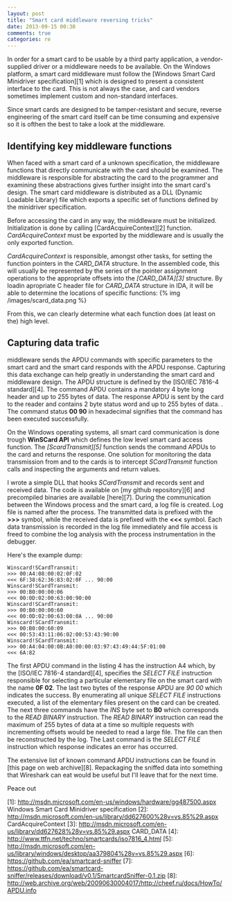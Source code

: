 ```yaml
---
layout: post
title: "Smart card middleware reversing tricks"
date: 2013-09-15 00:30
comments: true
categories: re
---
```

In order for a smart card to be usable by a third party application, a vendor-supplied
driver or a middleware needs to be available. On the Windows platform, a smart card
middleware must follow the [Windows Smart Card Minidriver specification][1] which is
designed to present a consistent interface to the card. This is not always the case,
and card vendors sometimes implement custom and non-standard interfaces.
<!--more-->
Since smart cards are designed to be tamper-resistant and secure, reverse 
engineering of the smart card itself can be time consuming and expensive so it 
is ofthen the best to take a look at the middleware. 

Identifying key middleware functions
------------------------------------

When faced with a smart card of a unknown specification,  the middleware functions
that directly communicate with the  card should be examined. The middleware is 
responsible for abstracting the card to the programmer and examining these 
abstractions gives further insight into the smart card's design. The smart card 
middleware is distributed as a DLL (Dynamic Loadable Library) file which exports
a specific set of functions defined by the minidriver specification.

Before accessing the card in any way, the middleware must be initialized. 
Initialization is done by calling [CardAcquireContext][2] function. 
*CardAcquireContext* must be exported by the middleware and is usually the only 
exported function. 

*CardAcquireContext* is responsible, amongst other tasks, for setting the function
pointers in the *CARD_DATA* structure. In the assembled code, this will usually be
represented by the series of the pointer assignment operations to the appropriate
offsets into the *[CARD_DATA][3]* structure. By loadin apropriate C header file 
for *CARD_DATA* structure in IDA, it will be able to determine the locations of 
specific functions: 
{% img /images/scard_data.png %}

From this, we can clearly determine what each function does (at least on the)
high level. 

Capturing data trafic
---------------------

middleware sends the APDU commands with specific parameters to the smart card and
the smart card responds with the APDU response. Capturing this data exchange can
help greatly in understanding the smart card and middleware design.  The APDU structure
is defined by the [ISO/IEC 7816-4 standard][4]. The command APDU contains a 
mandatory 4 byte long header and up to 255 bytes of data.
The response APDU is sent by the card to the reader and contains 2 byte status 
word and up to 255 bytes of data. . The command status __00 90__ in hexadecimal 
signifies that the command has been executed successfully. 

On the Windows operating systems, all smart card communication is done trough 
__WinSCard API__ which defines the low level smart card access function. The *[ScardTransmit][5]*
function sends the command APDUs to the card and returns the response. One solution 
for monitoring the data transmission from and to the cards is to intercept 
*SCardTransmit* function calls and inspecting the arguments and return values. 

I wrote a simple DLL that hooks *SCardTransmit* and records sent and received data.
The code is available on [my github repository][6] and precompiled binaries are
available [here][7]. During the communication between the Windows process and 
the smart card, a log file is created. Log file is named after the process. 
The transmitted data is prefixed with the __>>>__ symbol, while the received data
is prefixed with the __<<<__ symbol. Each data transmission is recorded in the 
log file immediately and file access is freed to combine the log analysis with 
the process instrumentation in the debugger.  

Here's the example dump:
```
Winscard!SCardTransmit:
>>> 00:A4:08:00:02:0F:02
<<< 6F:38:62:36:83:02:0F ... 90:00
Winscard!SCardTransmit:
>>> 00:B0:00:00:06
<<< 00:0D:02:00:63:00:90:00
Winscard!SCardTransmit:
>>> 00:B0:00:00:60
<<< 00:0D:02:00:63:00:0A ... 90:00
Winscard!SCardTransmit:
>>> 00:B0:00:60:09
<<< 00:53:43:11:06:02:00:53:43:90:00
Winscard!SCardTransmit:
>>> 00:A4:04:00:0B:A0:00:00:03:97:43:49:44:5F:01:00
<<< 6A:82
```

The first APDU command in the listing 4 has the instruction A4 which, by the 
[ISO/IEC 7816-4 standard][4], specifies the _SELECT FILE_ instruction responsible 
for selecting a particular elementary file on the smart card with the name __0F 02__.
The last two bytes of the response APDU are _90 00_ which indicates the success.
By enumerating all unique _SELECT FILE_ instructions executed, a list of the elementary
files present on the card can be created. The next three commands have the _INS_
byte set to __B0__ which corresponds to the _READ BINARY_ instruction. The _READ BINARY_
instruction can read the maximum of 255 bytes of data at a time so multiple 
requests with incrementing offsets would be needed to read a large file. The 
file can then be reconstructed by the log. The Last command is the _SELECT FILE_
instruction which response indicates an error has occurred. 

The extensive list of known command APDU instructions can be found in [this page on web archive][8].
Repackaging the sniffed data into something that Wireshark can eat would be 
useful but I'll leave that for the next time.

Peace out

 



[1]: http://msdn.microsoft.com/en-us/windows/hardware/gg487500.aspx Windows Smart Card Minidriver specification
[2]: http://msdn.microsoft.com/en-us/library/dd627600%28v=vs.85%29.aspx CardAcquireContext
[3]: http://msdn.microsoft.com/en-us/library/dd627628%28v=vs.85%29.aspx CARD_DATA
[4]: http://www.ttfn.net/techno/smartcards/iso7816_4.html 
[5]: http://msdn.microsoft.com/en-us/library/windows/desktop/aa379804%28v=vs.85%29.aspx
[6]: https://github.com/ea/smartcard-sniffer
[7]: https://github.com/ea/smartcard-sniffer/releases/download/v0.1/SmartcardSniffer-0.1.zip
[8]: http://web.archive.org/web/20090630004017/http://cheef.ru/docs/HowTo/APDU.info